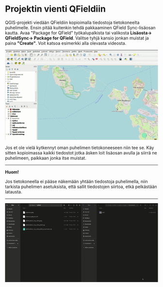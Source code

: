 # Projektin vienti QFieldiin

QGIS-projekti viedään QFieldiin kopioimalla tiedostoja tietokoneelta puhelimelle. Ensin pitää kuitenkin tehdä pakkaaminen QField Sync-lisäosan kautta. Avaa "Package for QField" työkalupalkista tai valikosta **Lisäosta-> QFieldSync-> Package for QField**. Valitse tyhjä kansio jonkan muistat ja paina **"Create"**. Voit katsoa esimerkki alla olevasta videosta. 

![Pakkaaminen QFieldiin](img/qfield_pakkaaminen.gif)

Jos et ole vielä kytkennyt oman puhelimen tietokoneeseen niin tee se. Käy sitten kopioimassa kaikki tiedostot jotka äsken loit lisäosan avulla ja siirrä ne puhelimeen, paikkaan jonka itse muistat. 

---
**Huom!**

 Jos tietokoneella ei pääse näkemään yhtään tiedostoja puhelimella, niin tarkista puhelimen asetuksista, että sallit tiedostojen siirtoa, etkä pelkästään latausta.

---

![Tiedostojen siirto puhelimeen](img/tiedostojen_siirto.gif)
